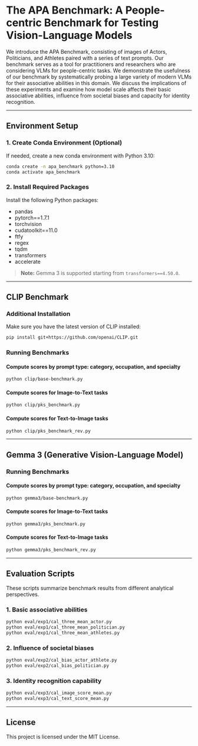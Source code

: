 # The APA Benchmark: A People-centric Benchmark for Testing Vision-Language Models

We introduce the APA Benchmark, consisting of images of Actors, Politicians, and Athletes paired with a series of text prompts. Our benchmark serves as a tool for practitioners and researchers who are considering VLMs for people-centric tasks. We demonstrate the usefulness of our benchmark by systematically probing a large variety of modern VLMs for their associative abilities in this domain. 
We discuss the implications of these experiments and examine how model scale affects their basic associative abilities, influence from societal biases and capacity for identity recognition. 

---

## Environment Setup

### 1. Create Conda Environment (Optional)

If needed, create a new conda environment with Python 3.10:

```bash
conda create -n apa_benchmark python=3.10
conda activate apa_benchmark
````

### 2. Install Required Packages

Install the following Python packages:

* pandas
* pytorch==1.7.1
* torchvision
* cudatoolkit==11.0
* ftfy
* regex
* tqdm
* transformers
* accelerate

>  **Note:** Gemma 3 is supported starting from `transformers==4.50.0`.

---

## CLIP Benchmark

### Additional Installation

Make sure you have the latest version of CLIP installed:

```bash
pip install git+https://github.com/openai/CLIP.git
```

### Running Benchmarks

#### Compute scores by prompt type: category, occupation, and specialty

```bash
python clip/base-benchmark.py
```

#### Compute scores for Image-to-Text tasks

```bash
python clip/pks_benchmark.py
```

#### Compute scores for Text-to-Image tasks

```bash
python clip/pks_benchmark_rev.py
```

---

## Gemma 3 (Generative Vision-Language Model)

### Running Benchmarks

#### Compute scores by prompt type: category, occupation, and specialty

```bash
python gemma3/base-benchmark.py
```

#### Compute scores for Image-to-Text tasks

```bash
python gemma3/pks_benchmark.py
```

#### Compute scores for Text-to-Image tasks

```bash
python gemma3/pks_benchmark_rev.py
```

---

## Evaluation Scripts

These scripts summarize benchmark results from different analytical perspectives.

### 1. Basic associative abilities

```bash
python eval/exp1/cal_three_mean_actor.py
python eval/exp1/cal_three_mean_politician.py
python eval/exp1/cal_three_mean_athletes.py
```

### 2. Influence of societal biases

```bash
python eval/exp2/cal_bias_actor_athlete.py
python eval/exp2/cal_bias_politician.py
```

### 3. Identity recognition capability

```bash
python eval/exp3/cal_image_score_mean.py
python eval/exp3/cal_text_score_mean.py
```

---

## License

This project is licensed under the MIT License.
